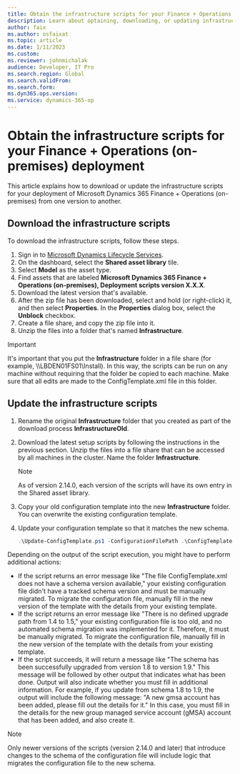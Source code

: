 ```yaml
---
title: Obtain the infrastructure scripts for your Finance + Operations (on-premises) deployment
description: Learn about optaining, downloading, or updating infrastructure scripts for finance and operations apps for on-premises deployment.
author: faix
ms.author: osfaixat
ms.topic: article
ms.date: 1/11/2023
ms.custom: 
ms.reviewer: johnmichalak
audience: Developer, IT Pro
ms.search.region: Global
ms.search.validFrom:
ms.search.form:
ms.dyn365.ops.version: 
ms.service: dynamics-365-op
---
```


# Obtain the infrastructure scripts for your Finance + Operations (on-premises) deployment

This article explains how to download or update the infrastructure scripts for your deployment of Microsoft Dynamics 365 Finance + Operations (on-premises) from one version to another.

## Download the infrastructure scripts

To download the infrastructure scripts, follow these steps.

1. Sign in to [Microsoft Dynamics Lifecycle Services](https://lcs.dynamics.com/v2).
1. On the dashboard, select the **Shared asset library** tile.
1. Select **Model** as the asset type.
1. Find assets that are labeled **Microsoft Dynamics 365 Finance + Operations (on-premises), Deployment scripts version X.X.X**.
1. Download the latest version that's available.
1. After the zip file has been downloaded, select and hold (or right-click) it, and then select **Properties**. In the **Properties** dialog box, select the **Unblock** checkbox.
1. Create a file share, and copy the zip file into it.
1. Unzip the files into a folder that's named **Infrastructure**.

> [!IMPORTANT]
> It's important that you put the **Infrastructure** folder in a file share (for example, \\\\LBDEN01FS01\\Install). In this way, the scripts can be run on any machine without requiring that the folder be copied to each machine. Make sure that all edits are made to the ConfigTemplate.xml file in this folder.

## Update the infrastructure scripts

1. Rename the original **Infrastructure** folder that you created as part of the download process **InfrastructureOld**.
1. Download the latest setup scripts by following the instructions in the previous section. Unzip the files into a file share that can be accessed by all machines in the cluster. Name the folder **Infrastructure**.

    > [!NOTE]
    > As of version 2.14.0, each version of the scripts will have its own entry in the Shared asset library.

1. Copy your old configuration template into the new **Infrastructure** folder. You can overwrite the existing configuration template.
1. Update your configuration template so that it matches the new schema.

    ```powershell
    .\Update-ConfigTemplate.ps1 -ConfigurationFilePath .\ConfigTemplate.xml
    ```

Depending on the output of the script execution, you might have to perform additional actions:

- If the script returns an error message like "The file ConfigTemplate.xml does not have a schema version available," your existing configuration file didn't have a tracked schema version and must be manually migrated. To migrate the configuration file, manually fill in the new version of the template with the details from your existing template.
- If the script returns an error message like "There is no defined upgrade path from 1.4 to 1.5," your existing configuration file is too old, and no automated schema migration was implemented for it. Therefore, it must be manually migrated. To migrate the configuration file, manually fill in the new version of the template with the details from your existing template.
- If the script succeeds, it will return a message like "The schema has been successfully upgraded from version 1.8 to version 1.9." This message will be followed by other output that indicates what has been done. Output will also indicate whether you must fill in additional information. For example, if you update from schema 1.8 to 1.9, the output will include the following message: "A new gmsa account has been added, please fill out the details for it." In this case, you must fill in the details for the new group managed service account (gMSA) account that has been added, and also create it.

> [!NOTE]
> Only newer versions of the scripts (version 2.14.0 and later) that introduce changes to the schema of the configuration file will include logic that migrates the configuration file to the new schema.
